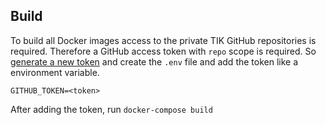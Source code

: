 

## Build

To build all Docker images access to the private TIK GitHub repositories is required.
Therefore a GitHub access token with `repo` scope is required.
So [generate a new token](https://github.tik.uni-stuttgart.de/settings/tokens) and create the `.env` file and add the token like a environment variable.
```
GITHUB_TOKEN=<token>
```

After adding the token, run `docker-compose build`